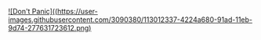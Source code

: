 [![Don't Panic]((https://user-images.githubusercontent.com/3090380/113012337-4224a680-91ad-11eb-9d74-277631723612.png)](https://kenrick95.org)
